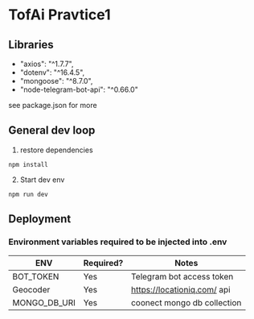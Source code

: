 # TofAi Pravtice1

## Libraries

- "axios": "^1.7.7",
- "dotenv": "^16.4.5",
- "mongoose": "^8.7.0",
- "node-telegram-bot-api": "^0.66.0"

see package.json for more

## General dev loop

1. restore dependencies

```
npm install
```

2. Start dev env

```shell
npm run dev 
```

## Deployment

### Environment variables required to be injected into .env

ENV | Required? | Notes
----|-----------|------
BOT_TOKEN | Yes | Telegram bot access token
Geocoder | Yes | https://locationiq.com/ api 
MONGO_DB_URI | Yes | coonect mongo db collection 
